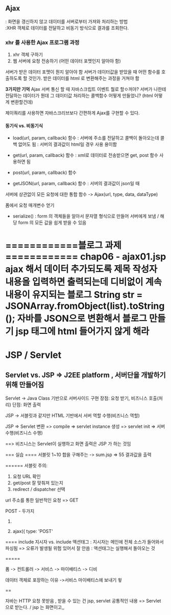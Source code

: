 ## Ajax
: 화면을 갱신하지 않고 데이터를 서버로부터 가져와 처리하는 방법 <br/>
:XHR 객체로 데이터를 전달하고 비동기 방식으로 결과를 조회한다. 


### xhr 를 사용한 Ajax 프로그램 과정 
1. xhr 객체 구하기 
2. 웹 서버에 요청 전송하기 (어떤 데이터 포멧인지 알아야 함)



서버가 받은 데이터 포멧이 뭔지 알아야 함
서버가 데이터값을 받았을 때 어떤 함수를 호출하도록 할 것인가.
받은 데이터를 html 로 변환해주는 과정을 거쳐야 함



**3가지만 기억** 
Ajax 서버 통신 할 때 자바스크립트 이벤트 뭘로 할ㅇ꺼야?
서버가 나한테 전달하는 데이터가 뭔데
그 데이터값 처리하는 콜백함수 어떻게 만들었니? (html 어떻게 변환할건데)



제이쿼리를 사용하면 자바스크리브보다 간편하게 Ajax를 구현할 수 있다. 


#### 동기식 vs. 비동기식


- load(url, param, callback) 함수 
: 서버에 주소를 전달하고 콜백이 돌아오는데 콜백 없어도 됨
: 서버의 결과값이  html일 경우 사용 용이함 

- get(url, param, callback) 함수
: xml로 데이터로 전송받으면 get, post 함수 사용하면 됨

- post(url, param, callback) 함수

- getJSON(url, param, callback) 함수
: 서버의 결과값이 json일 때


서버에 상관없이 모든 요청에 대한 통합 함수 
-> Ajax(url, type, data, dataType)



폼에서 요청 매개변수 얻기
- serialize()
: form 의 객체들을 알아서 문자열 형식으로 만들어 서버에게 보냄 / 해당 form 의 모든 값을 쉽게 받을 수 있음


============블로그 과제============
chap06 - ajax01.jsp
ajax 해서 데이터 추가되도록
제목 작성자 내용을 입력하면 출력되는데 디비없이 계속 내용이 유지되는 블로그 
String str = JSONArray.fromObject(list).toString();
자바를 JSON으로 변환해서 블로그 만들기
jsp 태그에 html 들어가지 않게 해라 
===============================






# JSP / Servlet


## Servlet vs. JSP  => J2EE platform , 서버단을 개발하기 위해 만들어짐

Servlet -> Java Class 기반으로 서버사이드 구현
			장점: 요청 받기, 비즈니스 호출(처리)
			단점: 화면 출력 
			
JSP -> 서블릿과 같지만 HTML 기반에서 서버 역할 수행(비즈니스 역할)

JSP => Servlet 변환 => compile => servlet instance 생성 => servlet init => 서버 수행(비즈니스 수행)  


==> 비즈니스는  Servlet이 실행하고 화면 출력은 JSP 가 하는 것임




=== 실습 ====
서블릿 1~10 합을 구해주는 
-> sum.jsp => 55 결과값을 출력


======
서블릿 주의: 
1. 요청 URL 확인
2. get/post 잘 맞춰져 있는지
3. redirect / dispatcher 선택 


url 주소를 통한 일반적인 요청 => GET 

POST - 두가지 
1. <form method = "POST">
2. ajax({
			type: 'POST'


====
include 지시자 vs. include 액션태그
: 지시자는 메인에 전체 소스가 들어와서 파싱됨 => 오류가 발생될 위험 있어서 잘 안씀
: 액션태그는 실행해서 돌아오는 것


=====

폼 -> 컨트롤러 -> 서비스 -> 마이배티스 -> 디비 

데이터 객체로 포장하는 이유 ->서비스 마이배티스에 보내기 윟 


== 

자바는 HTTP 요청 못받음 , 받을 수 있는 건 jsp, servlet 
공통적인 내용 => Servlet 으로 받는다. / jsp 는 화면이고,,
